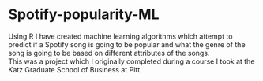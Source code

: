 # Spotify-popularity-ML
Using R I have created machine learning algorithms which attempt to predict if a Spotify song is going to be popular and what the genre of the song is going to be based on different attributes of the songs.  
This was a project which I originally completed during a course I took at the Katz Graduate School of Business at Pitt. 
